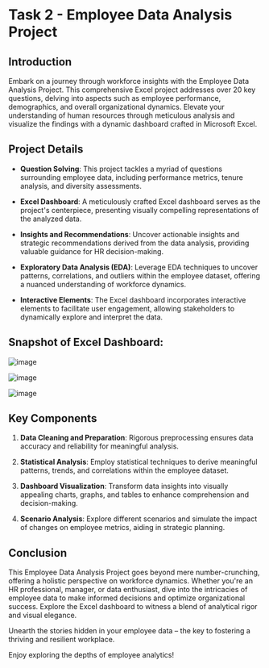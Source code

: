 # Task 2 - Employee Data Analysis Project

## Introduction

Embark on a journey through workforce insights with the Employee Data Analysis Project. This comprehensive Excel project addresses over 20 key questions, delving into aspects such as employee performance, demographics, and overall organizational dynamics. Elevate your understanding of human resources through meticulous analysis and visualize the findings with a dynamic dashboard crafted in Microsoft Excel.

## Project Details

- **Question Solving**: This project tackles a myriad of questions surrounding employee data, including performance metrics, tenure analysis, and diversity assessments.

- **Excel Dashboard**: A meticulously crafted Excel dashboard serves as the project's centerpiece, presenting visually compelling representations of the analyzed data.

- **Insights and Recommendations**: Uncover actionable insights and strategic recommendations derived from the data analysis, providing valuable guidance for HR decision-making.

- **Exploratory Data Analysis (EDA)**: Leverage EDA techniques to uncover patterns, correlations, and outliers within the employee dataset, offering a nuanced understanding of workforce dynamics.

- **Interactive Elements**: The Excel dashboard incorporates interactive elements to facilitate user engagement, allowing stakeholders to dynamically explore and interpret the data.

## Snapshot of Excel Dashboard: 

![image](https://github.com/Ankush-Verma-2807/PSYLIQ-Data-Analyst-Internship/assets/155877268/f4a37bf1-440c-4088-ba43-9df5aa00f809)

![image](https://github.com/Ankush-Verma-2807/PSYLIQ-Data-Analyst-Internship/assets/155877268/39928096-46c4-4ba0-b9bd-03ccd394e1a5)

![image](https://github.com/Ankush-Verma-2807/PSYLIQ-Data-Analyst-Internship/assets/155877268/2b958157-ffef-45cd-80fa-f8daa25f342e)

## Key Components

1. **Data Cleaning and Preparation**: Rigorous preprocessing ensures data accuracy and reliability for meaningful analysis.

2. **Statistical Analysis**: Employ statistical techniques to derive meaningful patterns, trends, and correlations within the employee dataset.

3. **Dashboard Visualization**: Transform data insights into visually appealing charts, graphs, and tables to enhance comprehension and decision-making.

4. **Scenario Analysis**: Explore different scenarios and simulate the impact of changes on employee metrics, aiding in strategic planning.

## Conclusion

This Employee Data Analysis Project goes beyond mere number-crunching, offering a holistic perspective on workforce dynamics. Whether you're an HR professional, manager, or data enthusiast, dive into the intricacies of employee data to make informed decisions and optimize organizational success. Explore the Excel dashboard to witness a blend of analytical rigor and visual elegance.

Unearth the stories hidden in your employee data – the key to fostering a thriving and resilient workplace.

Enjoy exploring the depths of employee analytics!